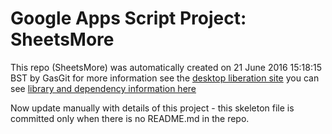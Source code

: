 # Google Apps Script Project: SheetsMore
This repo (SheetsMore) was automatically created on 21 June 2016 15:18:15 BST by GasGit
for more information see the [desktop liberation site](https://ramblings.mcpher.com/drive-sdk-and-github/getting-your-apps-scripts-to-github/#google_vignette "desktop liberation")
you can see [library and dependency information here](dependencies.md)

Now update manually with details of this project - this skeleton file is committed only when there is no README.md in the repo.
